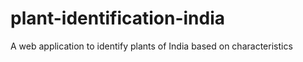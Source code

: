 # plant-identification-india
A web application to identify plants of India based on characteristics
